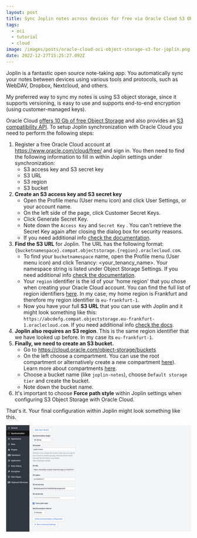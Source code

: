 ```yaml
---
layout: post
title: Sync Joplin notes across devices for free via Oracle Cloud S3 Object Storage
tags:
  - oci
  - tutorial
  - cloud
image: /images/posts/oracle-cloud-oci-object-storage-s3-for-joplin.png
date: 2022-12-27T15:25:27.092Z
---
```

Joplin is a fantastic open source note-taking app. You automatically sync your notes between devices using various tools and protocols, such as WebDAV, Dropbox, Nextcloud, and others.

My preferred way to sync my notes is using S3 object storage, since it supports versioning, is easy to use and supports end-to-end encryption (using customer-managed keys).

Oracle Cloud [offers 10 Gb of free Object Storage](https://www.oracle.com/cloud/free/) and also provides an [S3 compatibility API](https://docs.oracle.com/en-us/iaas/Content/Object/Tasks/s3compatibleapi.htm). To setup Joplin synchronization with Oracle Cloud you need to perform the following steps:

1. Register a free Oracle Cloud account at https://www.oracle.com/cloud/free/ and sign in. You then need to find the following information to fill in within Joplin settings under synchronization:
    - S3 access key and S3 secret key
    - S3 URL
    - S3 region
    - S3 bucket
2. **Create an S3 access key and S3 secret key**
    - Open the Profile menu (User menu icon) and click User Settings, or your account name.
    - On the left side of the page, click Customer Secret Keys.
    - Click Generate Secret Key.
    - Note down the `Access Key` and `Secret Key` . You can't retrieve the Secret Key again after closing the dialog box for security reasons.
    - If you need additional info [check the documentation](https://docs.oracle.com/en-us/iaas/Content/Identity/Tasks/managingcredentials.htm#create-secret-key).
3. **Find the S3 URL** for Joplin. The URL has the following format: `{bucketnamespace}.compat.objectstorage.{region}.oraclecloud.com`.
    - To find your `bucketnamespace` name, open the Profile menu (User menu icon) and click Tenancy: &lt;your\_tenancy\_name&gt;. Your namespace string is listed under Object Storage Settings. If you need additional info [check the documentation](https://docs.oracle.com/en-us/iaas/Content/Object/Tasks/understandingnamespaces.htm#usingconsole).
    - Your `region` identifier is the id of your 'home region' that you chose when creating your Oracle Cloud account. You can find the full list of region identifiers [here](https://docs.oracle.com/en-us/iaas/Content/General/Concepts/regions.htm#About). In my case, my home region is Frankfurt and therefore my region identifier is `eu-frankfurt-1`.
    - Now you have your full **S3 URL** that you can use with Joplin and it might look something like this: `https://abcdefg.compat.objectstorage.eu-frankfurt-1.oraclecloud.com`. If you need additional info [check the docs](https://docs.oracle.com/en-us/iaas/Content/Object/Tasks/s3compatibleapi.htm#usingAPI).
4. **Joplin also requires an S3 region**. This is the same region identifier that we have looked up before. In my case its `eu-frankfurt-1`.
5. **Finally, we need to create an S3 bucket.**
    - Go to https://cloud.oracle.com/object-storage/buckets
    - On the left choose a compartment. You can use the root compartment or alternatively create a new compartment [here](https://cloud.oracle.com/identity/compartments)). Learn more about compartments [here](https://docs.oracle.com/en-us/iaas/Content/Identity/Tasks/managingcompartments.htm#Working).
    - Choose a bucket name (like `joplin-notes`), choose `Default storage tier` and create the bucket.
    - Note down the bucket name.
6. It's important to choose **Force path style** within Joplin settings when configuring S3 Object Storage with Oracle Cloud.

That's it. Your final configuration within Joplin might look something like this.

![joplin-s3-config-oracle](/images/posts/joplin-s3-config-oracle.png "joplin-s3-config-oracle")